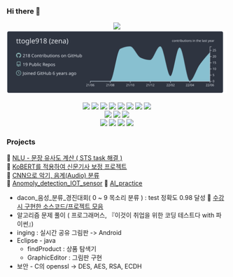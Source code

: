 ### Hi there 👋


<div align='center'>
<img src='https://hits.seeyoufarm.com/api/count/incr/badge.svg?url=https%3A%2F%2Fgithub.com%2Fttogle918&count_bg=%23939393&title_bg=%23000000&icon=&icon_color=%23E7E7E7&title=hits&edge_flat=false)](https://hits.seeyoufarm.com'/>  
<br>
<img src='https://raw.githubusercontent.com/ttogle918/ttogle918/main/profile-summary-card-output/nord_dark/0-profile-details.svg'/>
</div>

<br>

<div align='center'>
<img src="https://img.shields.io/badge/-Pytorch-000?style=flat-square&logo=Pytorch&logoColor=#792EE5"/>
<img src="https://img.shields.io/badge/-pytorch lightning-000?style=flat-square&logo=pytorchlightning&logoColor=#792EE5"/>
<img src="https://img.shields.io/badge/-TensorFlow-000?style=flat-square&logo=TensorFlow&logoColor=#FF6F00"/>
<img src="https://img.shields.io/badge/-Keras-000?style=flat-square&logo=Keras&logoColor=#D00000"/>
<img src="https://img.shields.io/badge/-python-000?style=flat-square&logo=python&logoColor=#3776AB"/>
<img src="https://img.shields.io/badge/-c++-000?style=flat-square&logo=cplusplus&logoColor=#007ACC"/>
<img src="https://img.shields.io/badge/-java-000?style=flat-square&logo=Eclipse&logoColor=#2C2255"/>
<img src="https://img.shields.io/badge/-pandas-000?style=flat-square&logo=pandas&logoColor=#150458"/>
</div>

<div align='center'>
<img src="https://img.shields.io/badge/-mongodb-000?style=flat-square&logo=mongodb&logoColor=#007ACC"/>
<img src="https://img.shields.io/badge/-mysql-000?style=flat-square&logo=mysql&logoColor=#4479A1"/>
<img src="https://img.shields.io/badge/-sqlite-000?style=flat-square&logo=sqlite&logoColor=#003B57"/>
</div>
<div align='center'>
<img src="https://img.shields.io/badge/-google colab-000?style=flat-square&logo=googlecolab&logoColor=#F9AB00"/>
<img src="https://img.shields.io/badge/-jupyter-000?style=flat-square&logo=jupyter&logoColor=#F37626"/>
<img src="https://img.shields.io/badge/-vscode-000?style=flat-square&logo=visualstudiocode&logoColor=#007ACC"/>
<img src="https://img.shields.io/badge/-Anaconda-000?style=flat-square&logo=Anaconda&logoColor=#44A833"/>
</div>



### Projects

💬 [NLU - 문장 유사도 계산 ( STS task 해결 )](https://github.com/ttogle918/NLU_3-)  
💬 [KoBERT를 적용하여 신문기사 보정 프로젝트](https://github.com/ttogle918/news_by_kobert)  
💬 [CNN으로 악기, 음계(Audio) 분류](https://github.com/ttogle918/classify_instrument_by_CNN)  
💬 [Anomoly_detection_IOT_sensor](https://github.com/ttogle918/Anomoly_detection_IOT_sensor)
💬 [AI_practice](https://github.com/ttogle918/AI_practice)
  - dacon_음성_분류_경진대회( 0 ~ 9 목소리 분류 ) : test 정확도 0.98 달성
💬 [수강 시 구현한 소스코드/프로젝트 모음](https://github.com/ttogle918/mju_study)
  - 알고리즘 문제 풀이 ( 프로그래머스, 『이것이 취업을 위한 코딩 테스트다 with 파이썬』)
  - inging : 실시간 공유 그림판 -> Android
  - Eclipse - java
    - findProduct : 상품 탐색기
    - GraphicEditor : 그림판 구현
  - 보안 - C의 openssl -> DES, AES, RSA, ECDH

<!--
**ttogle918/ttogle918** is a ✨ _special_ ✨ repository because its `README.md` (this file) appears on your GitHub profile.

Here are some ideas to get you started:

- 🔭 I’m currently working on ...
- 🌱 I’m currently learning ...
- 👯 I’m looking to collaborate on ...
- 🤔 I’m looking for help with ...
- 💬 Ask me about ...
- 📫 How to reach me: ...
- 😄 Pronouns: ...
- ⚡ Fun fact: ...
-->
